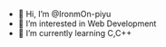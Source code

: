 - 👋 Hi, I’m @IronmOn-piyu
- 👀 I’m interested in Web Development 
- 🌱 I’m currently learning C,C++

<!---
IronmOn-piyu/IronmOn-piyu is a ✨ special ✨ repository because its `README.md` (this file) appears on your GitHub profile.
You can click the Preview link to take a look at your changes.
--->
